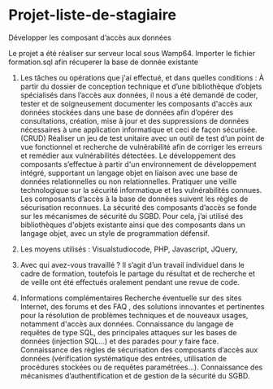 # Projet-liste-de-stagiaire
Développer les composant d’accès aux données

Le projet a été réaliser sur serveur local sous Wamp64.
Importer le fichier formation.sql afin récuperer la base de donnée existante

1. Les tâches ou opérations que j'ai effectué, et dans quelles conditions :
À partir du dossier de conception technique et d’une bibliothèque d’objets spécialisés dans l’accès aux données, il nous a été demandé de coder, tester et de soigneusement documenter les composants d'accès
aux données stockées dans une base de données afin d’opérer des consultations, création, mise à jour et des suppressions de données nécessaires à une application informatique et ceci de façon sécurisée.(CRUD)
Réaliser un jeu de test unitaire avec un outil de test d’un point de vue fonctionnel et recherche de vulnérabilité afin de corriger les erreurs et remédier aux vulnérabilités détectées.
Le développement des composants s’effectue à partir d'un environnement de développement intégré, supportant un langage objet en liaison avec une base de données relationnelles ou non relationnelles.
Pratiquer une veille technologique sur la sécurité informatique et les vulnérabilités connues. Les composants d’accès à la base de données suivent les règles de sécurisation reconnues. La sécurité des composants 
d’accès se fonde sur les mécanismes de sécurité du SGBD. Pour cela, j’ai utilisé des bibliothèques d'objets existante ainsi que des composants dans un langage objet, avec un style de programmation défensif.

2. Les moyens utilisés :
Visualstudiocode, PHP, Javascript, JQuery,
   
4. Avec qui avez-vous travaillé ?
Il s’agit d’un travail individuel dans le cadre de formation, toutefois le partage du résultat et de recherche et de veille ont été effectués oralement pendant une revue de code.

7. Informations complémentaires
Recherche éventuelle sur des sites Internet, des forums et des FAQ , des solutions innovantes et pertinentes pour la résolution de problèmes techniques et de nouveaux usages, notamment d'accès aux données.
Connaissance du langage de requêtes de type SQL, des principales attaques sur les bases de données (injection SQL…) et des parades pour y faire face.
Connaissance des règles de sécurisation des composants d’accès aux données (vérification systématique des entrées, utilisation de procédures stockées ou de requêtes paramétrées…).
Connaissance des mécanismes d’authentification et de gestion de la sécurité du SGBD.
